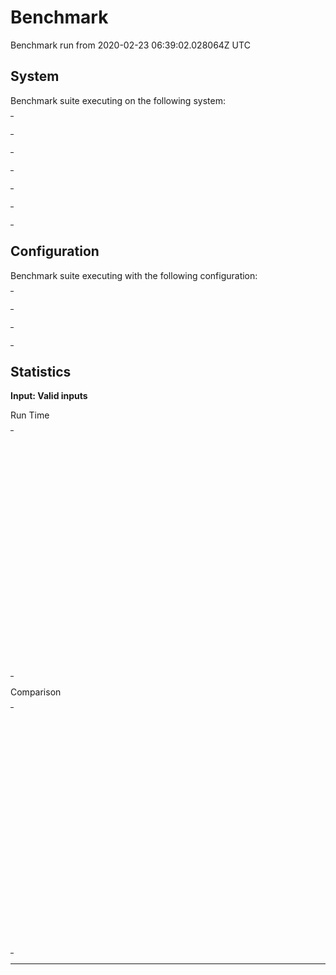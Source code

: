 # Benchmark

Benchmark run from 2020-02-23 06:39:02.028064Z UTC

## System

Benchmark suite executing on the following system:

<table style="width: 1%">
  <tr>
    <th style="width: 1%; white-space: nowrap">Operating System</th>
    <td>macOS</td>
  </tr><tr>
    <th style="white-space: nowrap">CPU Information</th>
    <td style="white-space: nowrap">Intel(R) Core(TM) i9-9880H CPU @ 2.30GHz</td>
  </tr><tr>
    <th style="white-space: nowrap">Number of Available Cores</th>
    <td style="white-space: nowrap">16</td>
  </tr><tr>
    <th style="white-space: nowrap">Available Memory</th>
    <td style="white-space: nowrap">32 GB</td>
  </tr><tr>
    <th style="white-space: nowrap">Elixir Version</th>
    <td style="white-space: nowrap">1.7.4</td>
  </tr><tr>
    <th style="white-space: nowrap">Erlang Version</th>
    <td style="white-space: nowrap">22.0</td>
  </tr>
</table>

## Configuration

Benchmark suite executing with the following configuration:

<table style="width: 1%">
  <tr>
    <th style="width: 1%">:time</th>
    <td style="white-space: nowrap">5 s</td>
  </tr><tr>
    <th>:parallel</th>
    <td style="white-space: nowrap">1</td>
  </tr><tr>
    <th>:warmup</th>
    <td style="white-space: nowrap">2 s</td>
  </tr>
</table>

## Statistics




__Input: Valid inputs__

Run Time
<table style="width: 1%">
  <tr>
    <th>Name</th>
    <th style="text-align: right">IPS</th>
    <th style="text-align: right">Average</th>
    <th style="text-align: right">Devitation</th>
    <th style="text-align: right">Median</th>
    <th style="text-align: right">99th&nbsp;%</th>
  </tr>
  <tr>
    <td style="white-space: nowrap">Navigate (hound)</td>
    <td style="white-space: nowrap; text-align: right">69.70</td>
    <td style="white-space: nowrap; text-align: right">14.35 ms</td>
    <td style="white-space: nowrap; text-align: right">±40.05%</td>
    <td style="white-space: nowrap; text-align: right">13.73 ms</td>
    <td style="white-space: nowrap; text-align: right">30.06 ms</td>
  </tr>
  <tr>
    <td style="white-space: nowrap">Navigate (wallaby)</td>
    <td style="white-space: nowrap; text-align: right">62.19</td>
    <td style="white-space: nowrap; text-align: right">16.08 ms</td>
    <td style="white-space: nowrap; text-align: right">±28.70%</td>
    <td style="white-space: nowrap; text-align: right">15.50 ms</td>
    <td style="white-space: nowrap; text-align: right">30.52 ms</td>
  </tr>
  <tr>
    <td style="white-space: nowrap">Select option (hound)</td>
    <td style="white-space: nowrap; text-align: right">54.88</td>
    <td style="white-space: nowrap; text-align: right">18.22 ms</td>
    <td style="white-space: nowrap; text-align: right">±17.82%</td>
    <td style="white-space: nowrap; text-align: right">17.58 ms</td>
    <td style="white-space: nowrap; text-align: right">37.68 ms</td>
  </tr>
  <tr>
    <td style="white-space: nowrap">Find element (hound)</td>
    <td style="white-space: nowrap; text-align: right">54.17</td>
    <td style="white-space: nowrap; text-align: right">18.46 ms</td>
    <td style="white-space: nowrap; text-align: right">±15.13%</td>
    <td style="white-space: nowrap; text-align: right">17.94 ms</td>
    <td style="white-space: nowrap; text-align: right">33.59 ms</td>
  </tr>
  <tr>
    <td style="white-space: nowrap">Element displayed (hound)</td>
    <td style="white-space: nowrap; text-align: right">38.87</td>
    <td style="white-space: nowrap; text-align: right">25.73 ms</td>
    <td style="white-space: nowrap; text-align: right">±16.05%</td>
    <td style="white-space: nowrap; text-align: right">25.09 ms</td>
    <td style="white-space: nowrap; text-align: right">56.39 ms</td>
  </tr>
  <tr>
    <td style="white-space: nowrap">Visible text (hound)</td>
    <td style="white-space: nowrap; text-align: right">37.35</td>
    <td style="white-space: nowrap; text-align: right">26.77 ms</td>
    <td style="white-space: nowrap; text-align: right">±12.59%</td>
    <td style="white-space: nowrap; text-align: right">26.08 ms</td>
    <td style="white-space: nowrap; text-align: right">47.96 ms</td>
  </tr>
  <tr>
    <td style="white-space: nowrap">Find element (wallaby)</td>
    <td style="white-space: nowrap; text-align: right">34.18</td>
    <td style="white-space: nowrap; text-align: right">29.26 ms</td>
    <td style="white-space: nowrap; text-align: right">±16.23%</td>
    <td style="white-space: nowrap; text-align: right">28.23 ms</td>
    <td style="white-space: nowrap; text-align: right">57.40 ms</td>
  </tr>
  <tr>
    <td style="white-space: nowrap">Element displayed (wallaby)</td>
    <td style="white-space: nowrap; text-align: right">32.57</td>
    <td style="white-space: nowrap; text-align: right">30.70 ms</td>
    <td style="white-space: nowrap; text-align: right">±15.57%</td>
    <td style="white-space: nowrap; text-align: right">29.80 ms</td>
    <td style="white-space: nowrap; text-align: right">60.40 ms</td>
  </tr>
  <tr>
    <td style="white-space: nowrap">Visible text (wallaby)</td>
    <td style="white-space: nowrap; text-align: right">26.99</td>
    <td style="white-space: nowrap; text-align: right">37.05 ms</td>
    <td style="white-space: nowrap; text-align: right">±12.44%</td>
    <td style="white-space: nowrap; text-align: right">36.24 ms</td>
    <td style="white-space: nowrap; text-align: right">69.93 ms</td>
  </tr>
  <tr>
    <td style="white-space: nowrap">Button click (hound)</td>
    <td style="white-space: nowrap; text-align: right">17.91</td>
    <td style="white-space: nowrap; text-align: right">55.83 ms</td>
    <td style="white-space: nowrap; text-align: right">±22.19%</td>
    <td style="white-space: nowrap; text-align: right">51.98 ms</td>
    <td style="white-space: nowrap; text-align: right">119.03 ms</td>
  </tr>
  <tr>
    <td style="white-space: nowrap">Fill-in element (wallaby)</td>
    <td style="white-space: nowrap; text-align: right">13.60</td>
    <td style="white-space: nowrap; text-align: right">73.53 ms</td>
    <td style="white-space: nowrap; text-align: right">±8.63%</td>
    <td style="white-space: nowrap; text-align: right">71.56 ms</td>
    <td style="white-space: nowrap; text-align: right">108.27 ms</td>
  </tr>
  <tr>
    <td style="white-space: nowrap">Fill-in element (hound)</td>
    <td style="white-space: nowrap; text-align: right">13.44</td>
    <td style="white-space: nowrap; text-align: right">74.39 ms</td>
    <td style="white-space: nowrap; text-align: right">±7.59%</td>
    <td style="white-space: nowrap; text-align: right">72.87 ms</td>
    <td style="white-space: nowrap; text-align: right">92.48 ms</td>
  </tr>
  <tr>
    <td style="white-space: nowrap">Button click (wallaby)</td>
    <td style="white-space: nowrap; text-align: right">12.95</td>
    <td style="white-space: nowrap; text-align: right">77.23 ms</td>
    <td style="white-space: nowrap; text-align: right">±14.62%</td>
    <td style="white-space: nowrap; text-align: right">81.85 ms</td>
    <td style="white-space: nowrap; text-align: right">118.46 ms</td>
  </tr>
  <tr>
    <td style="white-space: nowrap">Select option (wallaby)</td>
    <td style="white-space: nowrap; text-align: right">8.37</td>
    <td style="white-space: nowrap; text-align: right">119.46 ms</td>
    <td style="white-space: nowrap; text-align: right">±6.42%</td>
    <td style="white-space: nowrap; text-align: right">116.99 ms</td>
    <td style="white-space: nowrap; text-align: right">157.21 ms</td>
  </tr>
</table>

Comparison
<table style="width: 1%">
  <tr>
    <th>Name</th>
    <th style="text-align: right">IPS</th>
    <th style="text-align: right">Slower</th>
  <tr>
    <td style="white-space: nowrap">Navigate (hound)</td>
    <td style="white-space: nowrap;text-align: right">69.70</td>
    <td>&nbsp;</td>
  </tr>
  <tr>
    <td style="white-space: nowrap">Navigate (wallaby)</td>
    <td style="white-space: nowrap; text-align: right">62.19</td>
    <td style="white-space: nowrap; text-align: right">1.12x</td>
  </tr>
  <tr>
    <td style="white-space: nowrap">Select option (hound)</td>
    <td style="white-space: nowrap; text-align: right">54.88</td>
    <td style="white-space: nowrap; text-align: right">1.27x</td>
  </tr>
  <tr>
    <td style="white-space: nowrap">Find element (hound)</td>
    <td style="white-space: nowrap; text-align: right">54.17</td>
    <td style="white-space: nowrap; text-align: right">1.29x</td>
  </tr>
  <tr>
    <td style="white-space: nowrap">Element displayed (hound)</td>
    <td style="white-space: nowrap; text-align: right">38.87</td>
    <td style="white-space: nowrap; text-align: right">1.79x</td>
  </tr>
  <tr>
    <td style="white-space: nowrap">Visible text (hound)</td>
    <td style="white-space: nowrap; text-align: right">37.35</td>
    <td style="white-space: nowrap; text-align: right">1.87x</td>
  </tr>
  <tr>
    <td style="white-space: nowrap">Find element (wallaby)</td>
    <td style="white-space: nowrap; text-align: right">34.18</td>
    <td style="white-space: nowrap; text-align: right">2.04x</td>
  </tr>
  <tr>
    <td style="white-space: nowrap">Element displayed (wallaby)</td>
    <td style="white-space: nowrap; text-align: right">32.57</td>
    <td style="white-space: nowrap; text-align: right">2.14x</td>
  </tr>
  <tr>
    <td style="white-space: nowrap">Visible text (wallaby)</td>
    <td style="white-space: nowrap; text-align: right">26.99</td>
    <td style="white-space: nowrap; text-align: right">2.58x</td>
  </tr>
  <tr>
    <td style="white-space: nowrap">Button click (hound)</td>
    <td style="white-space: nowrap; text-align: right">17.91</td>
    <td style="white-space: nowrap; text-align: right">3.89x</td>
  </tr>
  <tr>
    <td style="white-space: nowrap">Fill-in element (wallaby)</td>
    <td style="white-space: nowrap; text-align: right">13.60</td>
    <td style="white-space: nowrap; text-align: right">5.13x</td>
  </tr>
  <tr>
    <td style="white-space: nowrap">Fill-in element (hound)</td>
    <td style="white-space: nowrap; text-align: right">13.44</td>
    <td style="white-space: nowrap; text-align: right">5.19x</td>
  </tr>
  <tr>
    <td style="white-space: nowrap">Button click (wallaby)</td>
    <td style="white-space: nowrap; text-align: right">12.95</td>
    <td style="white-space: nowrap; text-align: right">5.38x</td>
  </tr>
  <tr>
    <td style="white-space: nowrap">Select option (wallaby)</td>
    <td style="white-space: nowrap; text-align: right">8.37</td>
    <td style="white-space: nowrap; text-align: right">8.33x</td>
  </tr>
</table>


<hr/>

